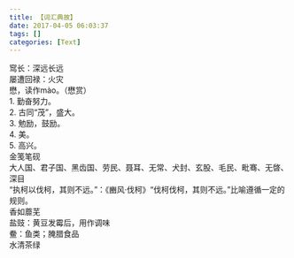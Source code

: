 ```yaml
---
title: 【词汇典故】
date: 2017-04-05 06:03:37
tags: []
categories: [Text]
---
```


<p dir="ltr"  >窎长：深远长远<br />屡遭回禄：火灾<br />懋，读作m&agrave;o。（懋赏）<br />1. 勤奋努力。<br />2. 古同“茂”，盛大。<br />3. 勉励，鼓励。<br />4. 美。<br />5. 高兴。<br />金笺笔砚<br />大人国、君子国、黑齿国、劳民、聂耳、无常、犬封、玄股、毛民、毗骞、无晵、深目<br />“执柯以伐柯，其则不远。”：《豳风&middot;伐柯》“伐柯伐柯，其则不远。”比喻遵循一定的规则。<br />香如蘼芜<br />盐豉：黄豆发霉后，用作调味<br />鲞：鱼类；腌腊食品<br />水清茶绿</p>